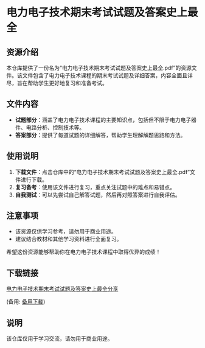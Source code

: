 # 电力电子技术期末考试试题及答案史上最全

## 资源介绍

本仓库提供了一份名为“电力电子技术期末考试试题及答案史上最全.pdf”的资源文件。该文件包含了电力电子技术课程的期末考试试题及详细答案，内容全面且详尽，旨在帮助学生更好地复习和准备考试。

## 文件内容

- **试题部分**：涵盖了电力电子技术课程的主要知识点，包括但不限于电力电子器件、电路分析、控制技术等。
- **答案部分**：提供了每道试题的详细解答，帮助学生理解解题思路和方法。

## 使用说明

1. **下载文件**：点击仓库中的“电力电子技术期末考试试题及答案史上最全.pdf”文件进行下载。
2. **复习备考**：使用该文件进行复习，重点关注试题中的难点和易错点。
3. **自我测试**：可以先尝试自己解答试题，然后再对照答案进行自我评估。

## 注意事项

- 该资源仅供学习参考，请勿用于商业用途。
- 建议结合教材和其他学习资料进行全面复习。

希望这份资源能够帮助你在电力电子技术课程中取得优异的成绩！

## 下载链接
[电力电子技术期末考试试题及答案史上最全分享](https://pan.quark.cn/s/eab408f6a292) 

(备用: [备用下载](https://pan.baidu.com/s/18vnjzPFqCf3XnQmjQ0qpRw?pwd=1234))

## 说明

该仓库仅用于学习交流，请勿用于商业用途。

